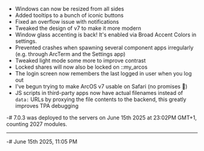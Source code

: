 - Windows can now be resized from all sides
- Added tooltips to a bunch of iconic buttons
- Fixed an overflow issue with notifications
- Tweaked the design of v7 to make it more modern
- Window glass accenting is back! It's enabled via Broad Accent Colors in settings.
- Prevented crashes when spawning several component apps irregularly (e.g. through ArcTerm and the Settings app)
- Tweaked light mode some more to improve contrast
- Locked shares will now also be locked on ::my_arcos
- The login screen now remembers the last logged in user when you log out
- I've begun trying to make ArcOS v7 usable on Safari (no promises :grimacing:)
- JS scripts in third-party apps now have actual filenames instead of `data:` URLs by proxying the file contents to the backend, this greatly improves TPA debugging

-# 7.0.3 was deployed to the servers on June 15th 2025 at 23:02PM GMT+1, counting 2027 modules.

---

-# June 15th 2025, 11:05 PM
